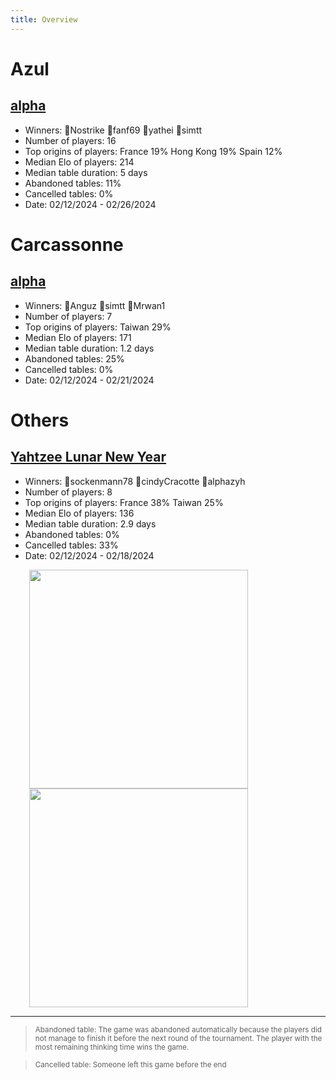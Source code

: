 ```yaml
---
title: Overview
---
```


# Azul 

## [alpha](https://boardgamearena.com/tournament?id=272002)
- Winners: 🥇Nostrike 🥈fanf69 🥉yathei 🥉simtt
- Number of players: 16
- Top origins of players: France 19% Hong Kong 19% Spain 12%
- Median Elo of players: 214
- Median table duration: 5 days
- Abandoned tables: 11%
- Cancelled tables: 0% 
- Date: 02/12/2024 - 02/26/2024



# Carcassonne 

## [alpha](https://boardgamearena.com/tournament?id=272009)
- Winners: 🥇Anguz 🥈simtt 🥉Mrwan1
- Number of players: 7
- Top origins of players: Taiwan 29% 
- Median Elo of players: 171
- Median table duration: 1.2 days
- Abandoned tables: 25%
- Cancelled tables: 0% 
- Date: 02/12/2024 - 02/21/2024


# Others 
## [Yahtzee Lunar New Year](https://boardgamearena.com/tournament?id=272011)
- Winners: 🥇sockenmann78 🥈cindyCracotte 🥉alphazyh
- Number of players: 8
- Top origins of players: France 38% Taiwan 25% 
- Median Elo of players: 136
- Median table duration: 2.9 days
- Abandoned tables: 0%
- Cancelled tables: 33% 
- Date: 02/12/2024 - 02/18/2024


<div>
 <img src="/wpoc/assets/images/t_Yahtzee_Elo_20240301134215.png" width="350" style="display: block; margin-left: 30px;"/>
</div>
<div>
 <img src="/wpoc/assets/images/t_Yahtzee_Duration_20240301130609.png" width="350" style="display: block; margin-left: 30px;"/>
</div>

---
> <sub>Abandoned table: The game was abandoned automatically because the players did not manage to finish it before the next round of the tournament. The player with the most remaining thinking time wins the game.</sub>


> <sub>Cancelled table: Someone left this game before the end</sub>


